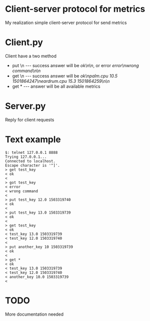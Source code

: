 # Client-server protocol for metrics
My realization simple client-server protocol for send metrics
# Client.py
Client have a two method
- put <key> <value> <timestamp>\n --- success answer will be *ok\n\n*, or error *error\nwrong command\n\n*
- get <key>\n --- success answer will be *ok\npalm.cpu 10.5 1501864247\neardrum.cpu 15.3 1501864259\n\n*
- get * --- answer will be all available metrics

# Server.py
Reply for client requests

# Text example

```
$: telnet 127.0.0.1 8888
Trying 127.0.0.1...
Connected to localhost.
Escape character is '^]'.
> get test_key
< ok
< 
> got test_key
< error
< wrong command
< 
> put test_key 12.0 1503319740
< ok
< 
> put test_key 13.0 1503319739
< ok
< 
> get test_key 
< ok
< test_key 13.0 1503319739
< test_key 12.0 1503319740
< 
> put another_key 10 1503319739
< ok
< 
> get *
< ok
< test_key 13.0 1503319739
< test_key 12.0 1503319740
< another_key 10.0 1503319739
< 
```

# TODO
More documentation needed
